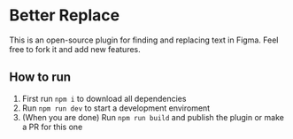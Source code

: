 # Better Replace

This is an open-source plugin for finding and replacing text in Figma. Feel free to fork it and add new features.

## How to run
1. First run `npm i` to download all dependencies
2. Run `npm run dev` to start a development enviroment
3. (When you are done) Run `npm run build` and publish the plugin or make a PR for this one


